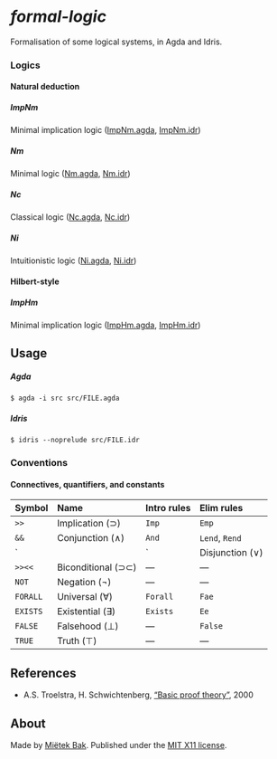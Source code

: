 _formal-logic_
==============

Formalisation of some logical systems, in Agda and Idris.


### Logics

#### Natural deduction

##### ImpNm

Minimal implication logic  ([ImpNm.agda](src/ImpNm.agda), [ImpNm.idr](src/ImpNm.idr))


##### Nm

Minimal logic  ([Nm.agda](src/Nm.agda), [Nm.idr](src/Nm.idr))


##### Nc

Classical logic  ([Nc.agda](src/Nc.agda), [Nc.idr](src/Nc.idr))


##### Ni

Intuitionistic logic  ([Ni.agda](src/Ni.agda), [Ni.idr](src/Ni.idr))


#### Hilbert-style

##### ImpHm

Minimal implication logic  ([ImpHm.agda](src/ImpHm.agda), [ImpHm.idr](src/ImpHm.idr))


Usage
-----

##### Agda

```
$ agda -i src src/FILE.agda
```

##### Idris

```
$ idris --noprelude src/FILE.idr
```


### Conventions

#### Connectives, quantifiers, and constants

| Symbol   | Name               | Intro rules  | Elim rules     |
| :------- | :----------------- | :----------- | :------------- |
| `>>`     | Implication (⊃)    | `Imp`        | `Emp`          |
| `&&`     | Conjunction (∧)    | `And`        | `Lend`, `Rend` |
| `||`     | Disjunction (∨)    | `Lor`, `Ror` | `Er`           |
| `>><<`   | Biconditional (⊃⊂) | —            | —              |
| `NOT`    | Negation (¬)       | —            | —              |
| `FORALL` | Universal (∀)      | `Forall`     | `Fae`          |
| `EXISTS` | Existential (∃)    | `Exists`     | `Ee`           |
| `FALSE`  | Falsehood (⊥)      | —            | `False`        |
| `TRUE`   | Truth (⊤)          | —            | —              |


References
----------

* A.S. Troelstra, H. Schwichtenberg, [“Basic proof theory”](http://www.cambridge.org/gb/academic/subjects/computer-science/programming-languages-and-applied-logic/basic-proof-theory-2nd-edition), 2000


About
-----

Made by [Miëtek Bak](https://mietek.io/).  Published under the [MIT X11 license](LICENSE.md).
